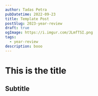 ```yaml
---
author: Tadas Petra
pubDatetime: 2022-09-23
title: Template Post
postSlug: 2023-year-review
draft: true
ogImage: https://i.imgur.com/JLmfTSI.png
tags:
  - year-review
description: booo
---
```


# This is the title

## Subtitle
